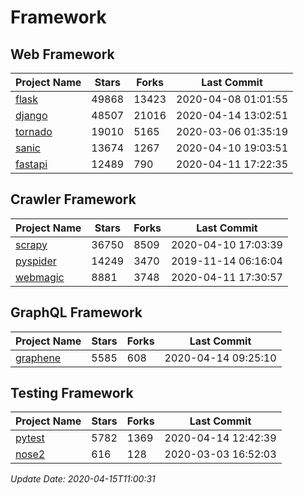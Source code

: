 # Framework

## Web Framework

| Project Name | Stars | Forks | Last Commit |
| ------------ | ----- | ----- | ----------- |
| [flask](https://github.com/pallets/flask) | 49868 | 13423 | 2020-04-08 01:01:55 |
| [django](https://github.com/django/django) | 48507 | 21016 | 2020-04-14 13:02:51 |
| [tornado](https://github.com/tornadoweb/tornado) | 19010 | 5165 | 2020-03-06 01:35:19 |
| [sanic](https://github.com/huge-success/sanic) | 13674 | 1267 | 2020-04-10 19:03:51 |
| [fastapi](https://github.com/tiangolo/fastapi) | 12489 | 790 | 2020-04-11 17:22:35 |

## Crawler Framework

| Project Name | Stars | Forks | Last Commit |
| ------------ | ----- | ----- | ----------- |
| [scrapy](https://github.com/scrapy/scrapy) | 36750 | 8509 | 2020-04-10 17:03:39 |
| [pyspider](https://github.com/binux/pyspider) | 14249 | 3470 | 2019-11-14 06:16:04 |
| [webmagic](https://github.com/code4craft/webmagic) | 8881 | 3748 | 2020-04-11 17:30:57 |

## GraphQL Framework

| Project Name | Stars | Forks | Last Commit |
| ------------ | ----- | ----- | ----------- |
| [graphene](https://github.com/graphql-python/graphene) | 5585 | 608 | 2020-04-14 09:25:10 |

## Testing Framework

| Project Name | Stars | Forks | Last Commit |
| ------------ | ----- | ----- | ----------- |
| [pytest](https://github.com/pytest-dev/pytest) | 5782 | 1369 | 2020-04-14 12:42:39 |
| [nose2](https://github.com/nose-devs/nose2) | 616 | 128 | 2020-03-03 16:52:03 |

*Update Date: 2020-04-15T11:00:31*
